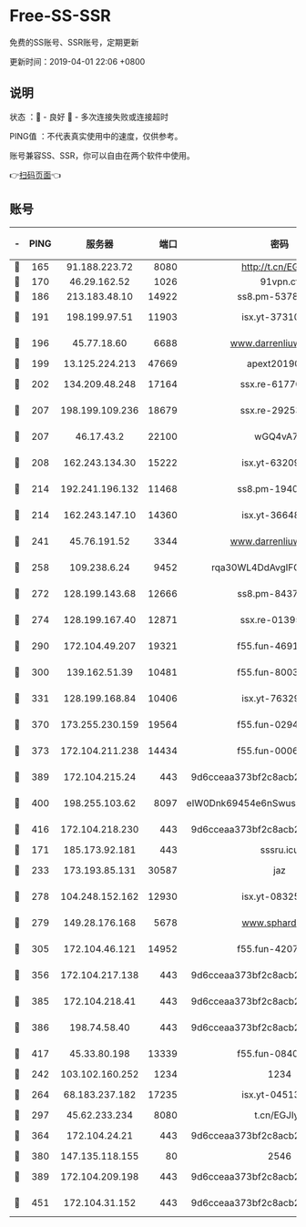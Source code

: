 # Free-SS-SSR

免费的SS账号、SSR账号，定期更新

更新时间：2019-04-01 22:06 +0800

## 说明

状态     ：🙂 - 良好 🙁 - 多次连接失败或连接超时

PING值   ：不代表真实使用中的速度，仅供参考。

账号兼容SS、SSR，你可以自由在两个软件中使用。

👉[扫码页面](https://liesauer.github.io/Free-SS-SSR/)👈

## 账号

|-|PING|服务器|端口|密码|加密方式|区域|
|:----:|:----:|:-----:|-----:|:----:|:----:|:----:|
|🙂|165|91.188.223.72|8080|http://t.cn/EGJIyrl|rc4-md5|RU|
|🙂|170|46.29.162.52|1026|91vpn.cf|rc4-md5|RU|
|🙂|186|213.183.48.10|14922|ss8.pm-53780440|rc4-md5|RU|
|🙂|191|198.199.97.51|11903|isx.yt-37310797|aes-256-cfb|US|
|🙂|196|45.77.18.60|6688|www.darrenliuwei.com|aes-256-cfb|JP|
|🙂|199|13.125.224.213|47669|apext2019001|chacha20|KR|
|🙂|202|134.209.48.248|17164|ssx.re-61770990|aes-256-cfb|US|
|🙂|207|198.199.109.236|18679|ssx.re-29253059|aes-256-cfb|US|
|🙂|207|46.17.43.2|22100|wGQ4vA7D|aes-256-gcm|RU|
|🙂|208|162.243.134.30|15222|isx.yt-63209256|aes-256-cfb|US|
|🙂|214|192.241.196.132|11468|ss8.pm-19408003|aes-256-cfb|US|
|🙂|214|162.243.147.10|14360|isx.yt-36648150|aes-256-cfb|US|
|🙂|241|45.76.191.52|3344|www.darrenliuwei.com|aes-256-cfb|AU|
|🙂|258|109.238.6.24|9452|rqa30WL4DdAvgIFG6Fs3znzTa|aes-256-cfb|FR|
|🙂|272|128.199.143.68|12666|ss8.pm-84377090|aes-256-cfb|SG|
|🙂|274|128.199.167.40|12871|ssx.re-01395180|aes-256-cfb|SG|
|🙂|290|172.104.49.207|19321|f55.fun-46918016|aes-256-cfb|SG|
|🙂|300|139.162.51.39|10481|f55.fun-80039996|aes-256-cfb|SG|
|🙂|331|128.199.168.84|10406|isx.yt-76329980|aes-256-cfb|SG|
|🙂|370|173.255.230.159|19564|f55.fun-02945742|aes-256-cfb|US|
|🙂|373|172.104.211.238|14434|f55.fun-00068712|aes-256-cfb|US|
|🙂|389|172.104.215.24|443|9d6cceaa373bf2c8acb22e60b6a58be6|aes-256-cfb|US|
|🙂|400|198.255.103.62|8097|eIW0Dnk69454e6nSwuspv9DmS201tQ0D|aes-256-cfb|US|
|🙂|416|172.104.218.230|443|9d6cceaa373bf2c8acb22e60b6a58be6|aes-256-cfb|US|
|🙂|171|185.173.92.181|443|sssru.icu|rc4-md5|RU|
|🙂|233|173.193.85.131|30587|jaz|aes-256-cfb|US|
|🙂|278|104.248.152.162|12930|isx.yt-08325106|aes-256-cfb|SG|
|🙂|279|149.28.176.168|5678|www.sphard.com|aes-256-cfb|SG|
|🙂|305|172.104.46.121|14952|f55.fun-42074925|aes-256-cfb|SG|
|🙂|356|172.104.217.138|443|9d6cceaa373bf2c8acb22e60b6a58be6|aes-256-cfb|US|
|🙂|385|172.104.218.41|443|9d6cceaa373bf2c8acb22e60b6a58be6|aes-256-cfb|US|
|🙂|386|198.74.58.40|443|9d6cceaa373bf2c8acb22e60b6a58be6|aes-256-cfb|US|
|🙂|417|45.33.80.198|13339|f55.fun-08407406|aes-256-cfb|US|
|🙁|242|103.102.160.252|1234|1234|rc4-md5|JP|
|🙁|264|68.183.237.182|17235|isx.yt-04513721|aes-256-cfb|SG|
|🙁|297|45.62.233.234|8080|t.cn/EGJIyrl|rc4-md5|CA|
|🙁|364|172.104.24.21|443|9d6cceaa373bf2c8acb22e60b6a58be6|aes-256-cfb|US|
|🙁|380|147.135.118.155|80|2546|chacha20|US|
|🙁|389|172.104.209.198|443|9d6cceaa373bf2c8acb22e60b6a58be6|aes-256-cfb|US|
|🙁|451|172.104.31.152|443|9d6cceaa373bf2c8acb22e60b6a58be6|aes-256-cfb|US|
